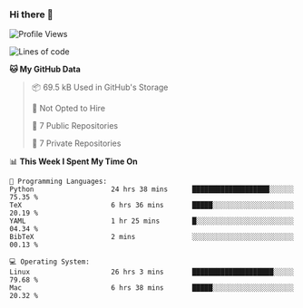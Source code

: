 ### Hi there 👋

<!--
**huayuan4396/huayuan4396** is a ✨ _special_ ✨ repository because its `README.md` (this file) appears on your GitHub profile.

Here are some ideas to get you started:

- 🔭 I’m currently working on ...
- 🌱 I’m currently learning ...
- 👯 I’m looking to collaborate on ...
- 🤔 I’m looking for help with ...
- 💬 Ask me about ...
- 📫 How to reach me: ...
- 😄 Pronouns: ...
- ⚡ Fun fact: ...
-->

<!--START_SECTION:waka-->
![Profile Views](http://img.shields.io/badge/Profile%20Views-0-blue)

![Lines of code](https://img.shields.io/badge/From%20Hello%20World%20I%27ve%20Written-5.6%20thousand%20lines%20of%20code-blue)

**🐱 My GitHub Data** 

> 📦 69.5 kB Used in GitHub's Storage 
 > 
> 🚫 Not Opted to Hire
 > 
> 📜 7 Public Repositories 
 > 
> 🔑 7 Private Repositories 
 > 
📊 **This Week I Spent My Time On** 

```text
💬 Programming Languages: 
Python                   24 hrs 38 mins      ███████████████████░░░░░░   75.35 % 
TeX                      6 hrs 36 mins       █████░░░░░░░░░░░░░░░░░░░░   20.19 % 
YAML                     1 hr 25 mins        █░░░░░░░░░░░░░░░░░░░░░░░░   04.34 % 
BibTeX                   2 mins              ░░░░░░░░░░░░░░░░░░░░░░░░░   00.13 % 

💻 Operating System: 
Linux                    26 hrs 3 mins       ████████████████████░░░░░   79.68 % 
Mac                      6 hrs 38 mins       █████░░░░░░░░░░░░░░░░░░░░   20.32 % 
```


<!--END_SECTION:waka-->
